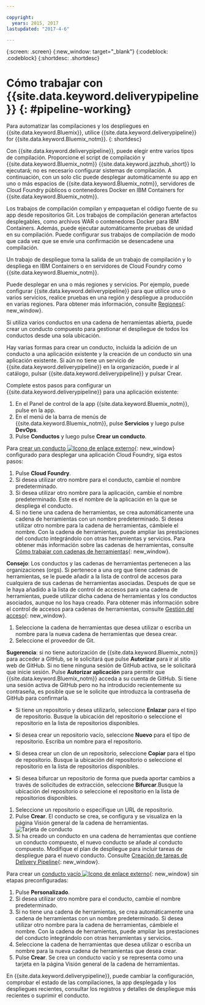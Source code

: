 ```yaml
---

copyright:
  years: 2015, 2017
lastupdated: "2017-4-6"

---
```



{:screen: .screen}
{:new_window: target="_blank"}
{:codeblock: .codeblock}
{:shortdesc: .shortdesc}

# Cómo trabajar con {{site.data.keyword.deliverypipeline}} {: #pipeline-working}

Para automatizar las compilaciones y los despliegues en {{site.data.keyword.Bluemix}}, utilice {{site.data.keyword.deliverypipeline}} for {{site.data.keyword.Bluemix_notm}}.
{: shortdesc}

Con {{site.data.keyword.deliverypipeline}}, puede elegir entre varios tipos de compilación. Proporcione el script de compilación y {{site.data.keyword.Bluemix_notm}} {{site.data.keyword.jazzhub_short}} lo ejecutará; no es necesario configurar sistemas de compilación. A continuación, con un solo clic puede desplegar automáticamente su app en uno o más espacios de {{site.data.keyword.Bluemix_notm}}, servidores de Cloud Foundry públicos o contenedores Docker en IBM Containers for {{site.data.keyword.Bluemix_notm}}.

Los trabajos de compilación compilan y empaquetan el código fuente de su app desde repositorios Git. Los trabajos de compilación generan artefactos desplegables, como archivos WAR o contenedores Docker para IBM Containers. Además, puede ejecutar automáticamente pruebas de unidad en su compilación. Puede configurar sus trabajos de compilación de modo que cada vez que se envíe una confirmación se desencadene una compilación. 

Un trabajo de despliegue toma la salida de un trabajo de compilación y lo despliega en IBM Containers o en servidores de Cloud Foundry como {{site.data.keyword.Bluemix_notm}}.

Puede desplegar en una o más regiones y servicios. Por ejemplo, puede configurar {{site.data.keyword.deliverypipeline}} para que utilice uno o varios servicios, realice pruebas en una región y despliegue a producción en varias regiones. Para obtener más información, consulte [Regiones](/docs/overview/whatisbluemix.html#ov_intro_reg){: new_window}.

Si utiliza varios conductos en una cadena de herramientas abierta, puede crear un conducto compuesto para gestionar el despliegue de todos los conductos desde una sola ubicación.

Hay varias formas para crear un conducto, incluida la adición de un conducto a una aplicación existente y la creación de un conducto sin una aplicación existente. Si aún no tiene un servicio de {{site.data.keyword.deliverypipeline}} en la organización, puede ir al catálogo, pulsar {{site.data.keyword.deliverypipeline}} y pulsar Crear. 

Complete estos pasos para configurar un {{site.data.keyword.deliverypipeline}} para una aplicación existente:

1. En el Panel de control de la app {{site.data.keyword.Bluemix_notm}}, pulse en la app. 
1. En el menú de la barra de menús de {{site.data.keyword.Bluemix_notm}}, pulse **Servicios** y luego pulse **DevOps**.
1. Pulse **Conductos** y luego pulse **Crear un conducto**.

Para [crear un conducto ![Icono de enlace externo](../../icons/launch-glyph.svg "Icono de enlace externo")](https://console.ng.bluemix.net/devops/pipelines/dashboard/create){: new_window} configurado para desplegar una aplicación Cloud Foundry, siga estos pasos: 

1. Pulse **Cloud Foundry**.
1. Si desea utilizar otro nombre para el conducto, cambie el nombre predeterminado. 
1. Si desea utilizar otro nombre para la aplicación, cambie el nombre predeterminado. Este es el nombre de la aplicación en la que se despliega el conducto. 
1. Si no tiene una cadena de herramientas, se crea automáticamente una cadena de herramientas con un nombre predeterminado. Si desea utilizar otro nombre para la cadena de herramientas, cámbiele el nombre. Con la cadena de herramientas, puede ampliar las prestaciones del conducto integrándolo con otras herramientas y servicios. Para obtener más información sobre las cadenas de herramientas, consulte [Cómo trabajar con cadenas de herramientas](/docs/services/ContinuousDelivery/toolchains_working.html){: new_window}.

 **Consejo**: Los conductos y las cadenas de herramientas pertenecen a las organizaciones (orgs). Si pertenece a una org que tiene cadenas de herramientas, se le puede añadir a la lista de control de accesos para cualquiera de sus cadenas de herramientas asociadas. Después de que se le haya añadido a la lista de control de accesos para una cadena de herramientas, puede utilizar dicha cadena de herramientas y los conductos asociados, aunque no los haya creado. Para obtener más información sobre el control de accesos para cadenas de herramientas, consulte [Gestión del acceso](/docs/services/ContinuousDelivery/toolchains_using.html#managing_access){: new_window}. 

1. Seleccione la cadena de herramientas que desea utilizar o escriba un nombre para la nueva cadena de herramientas que desea crear.
1. Seleccione el proveedor de Git.

 **Sugerencia**: si no tiene autorización de {{site.data.keyword.Bluemix_notm}} para acceder a GitHub, se le solicitará que pulse **Autorizar** para ir al sitio web de GitHub. Si no tiene ninguna sesión de GitHub activa, se le solicitará que inicie sesión. Pulse **Autorizar aplicación** para permitir que {{site.data.keyword.Bluemix_notm}} acceda a su cuenta de GitHub. Si tiene una sesión activa de GitHub pero no ha introducido recientemente su contraseña, es posible que se le solicite que introduzca la contraseña de GitHub para confirmarla.

   * Si tiene un repositorio y desea utilizarlo, seleccione **Enlazar** para el tipo de repositorio. Busque la ubicación del repositorio o seleccione el repositorio en la lista de repositorios disponibles.

   * Si desea crear un repositorio vacío, seleccione **Nuevo** para el tipo de repositorio. Escriba un nombre para el repositorio.

   * Si desea crear un clon de un repositorio, seleccione **Copiar** para el tipo de repositorio. Busque la ubicación del repositorio o seleccione el repositorio en la lista de repositorios disponibles.

   * Si desea bifurcar un repositorio de forma que pueda aportar cambios a través de solicitudes de extracción, seleccione **Bifurcar**.Busque la ubicación del repositorio o seleccione el repositorio en la lista de repositorios disponibles.

1. Seleccione un repositorio o especifique un URL de repositorio. 
1. Pulse **Crear**. El conducto se crea, se configura y se visualiza en la página Visión general de la cadena de herramientas. ![Tarjeta de conducto](images/cd_pipeline.png)
1. Si ha creado un conducto en una cadena de herramientas que contiene un conducto compuesto, el nuevo conducto se añade al conducto compuesto. Modifique el plan de despliegue para incluir tareas de despliegue para el nuevo conducto. Consulte [Creación de tareas de Delivery Pipeline](/docs/services/ContinuousDelivery/pipeline_deployment_plan.html#tasks_pipelineCD){: new_window}.

Para crear un [conducto vacío ![Icono de enlace externo](../../icons/launch-glyph.svg "Icono de enlace externo")](https://console.ng.bluemix.net/devops/pipelines/dashboard/create){: new_window} sin etapas preconfiguradas:

1. Pulse **Personalizado**.
1. Si desea utilizar otro nombre para el conducto, cambie el nombre predeterminado. 
1. Si no tiene una cadena de herramientas, se crea automáticamente una cadena de herramientas con un nombre predeterminado. Si desea utilizar otro nombre para la cadena de herramientas, cámbiele el nombre. Con la cadena de herramientas, puede ampliar las prestaciones del conducto integrándolo con otras herramientas y servicios. 
1. Seleccione la cadena de herramientas que desea utilizar o escriba un nombre para la nueva cadena de herramientas que desea crear.
1. Pulse **Crear**. Se crea un conducto vacío y se representa como una tarjeta en la página Visión general de la cadena de herramientas.

En {{site.data.keyword.deliverypipeline}}, puede cambiar la configuración, comprobar el estado de las compilaciones, la app desplegada y los despliegues recientes, consultar los registros y detalles de despliegue más recientes o suprimir el conducto. 
